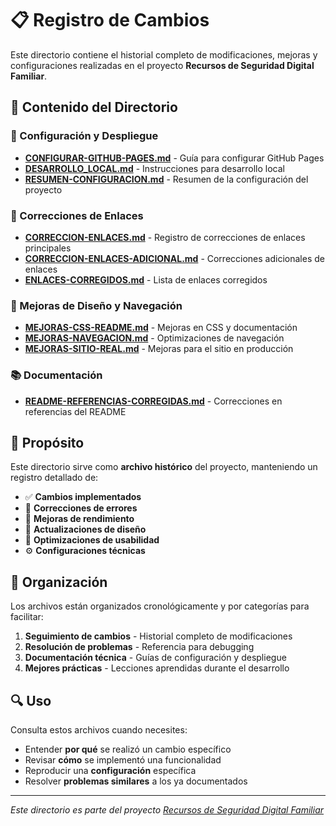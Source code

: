 # 📋 Registro de Cambios

Este directorio contiene el historial completo de modificaciones, mejoras y configuraciones realizadas en el proyecto **Recursos de Seguridad Digital Familiar**.

## 📁 Contenido del Directorio

### 🔧 Configuración y Despliegue
- **[CONFIGURAR-GITHUB-PAGES.md](CONFIGURAR-GITHUB-PAGES.md)** - Guía para configurar GitHub Pages
- **[DESARROLLO_LOCAL.md](DESARROLLO_LOCAL.md)** - Instrucciones para desarrollo local
- **[RESUMEN-CONFIGURACION.md](RESUMEN-CONFIGURACION.md)** - Resumen de la configuración del proyecto

### 🔗 Correcciones de Enlaces
- **[CORRECCION-ENLACES.md](CORRECCION-ENLACES.md)** - Registro de correcciones de enlaces principales
- **[CORRECCION-ENLACES-ADICIONAL.md](CORRECCION-ENLACES-ADICIONAL.md)** - Correcciones adicionales de enlaces
- **[ENLACES-CORREGIDOS.md](ENLACES-CORREGIDOS.md)** - Lista de enlaces corregidos

### 🎨 Mejoras de Diseño y Navegación
- **[MEJORAS-CSS-README.md](MEJORAS-CSS-README.md)** - Mejoras en CSS y documentación
- **[MEJORAS-NAVEGACION.md](MEJORAS-NAVEGACION.md)** - Optimizaciones de navegación
- **[MEJORAS-SITIO-REAL.md](MEJORAS-SITIO-REAL.md)** - Mejoras para el sitio en producción

### 📚 Documentación
- **[README-REFERENCIAS-CORREGIDAS.md](README-REFERENCIAS-CORREGIDAS.md)** - Correcciones en referencias del README

## 🎯 Propósito

Este directorio sirve como **archivo histórico** del proyecto, manteniendo un registro detallado de:

- ✅ **Cambios implementados**
- 🐛 **Correcciones de errores**
- 🚀 **Mejoras de rendimiento**
- 🎨 **Actualizaciones de diseño**
- 📱 **Optimizaciones de usabilidad**
- ⚙️ **Configuraciones técnicas**

## 📅 Organización

Los archivos están organizados cronológicamente y por categorías para facilitar:

1. **Seguimiento de cambios** - Historial completo de modificaciones
2. **Resolución de problemas** - Referencia para debugging
3. **Documentación técnica** - Guías de configuración y despliegue
4. **Mejores prácticas** - Lecciones aprendidas durante el desarrollo

## 🔍 Uso

Consulta estos archivos cuando necesites:

- Entender **por qué** se realizó un cambio específico
- Revisar **cómo** se implementó una funcionalidad
- Reproducir una **configuración** específica
- Resolver **problemas similares** a los ya documentados

---

*Este directorio es parte del proyecto [Recursos de Seguridad Digital Familiar](../README.md)*